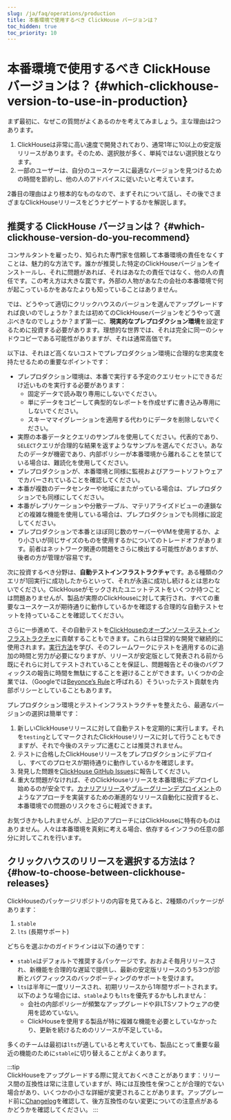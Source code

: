 ```yaml
---
slug: /ja/faq/operations/production
title: 本番環境で使用するべき ClickHouse バージョンは？
toc_hidden: true
toc_priority: 10
---
```


# 本番環境で使用するべき ClickHouse バージョンは？ {#which-clickhouse-version-to-use-in-production}

まず最初に、なぜこの質問がよくあるのかを考えてみましょう。主な理由は2つあります。

1.  ClickHouseは非常に高い速度で開発されており、通常1年に10以上の安定版リリースがあります。そのため、選択肢が多く、単純ではない選択肢となります。
2.  一部のユーザーは、自分のユースケースに最適なバージョンを見つけるための時間を節約し、他の人のアドバイスに従いたいと考えています。

2番目の理由はより根本的なものなので、まずそれについて話し、その後でさまざまなClickHouseリリースをどうナビゲートするかを解説します。

## 推奨する ClickHouse バージョンは？ {#which-clickhouse-version-do-you-recommend}

コンサルタントを雇ったり、知られた専門家を信頼して本番環境の責任をなくすことは、魅力的な方法です。誰かが推奨した特定のClickHouseバージョンをインストールし、それに問題があれば、それはあなたの責任ではなく、他の人の責任です。この考え方は大きな罠です。外部の人物があなたの会社の本番環境で何が起こっているかをあなたよりも知っていることはありません。

では、どうやって適切にクリックハウスのバージョンを選んでアップグレードすれば良いのでしょうか？または初めてのClickHouseバージョンをどうやって選ぶべきなのでしょうか？まず第一に、**現実的なプレプロダクション環境**を設定するために投資する必要があります。理想的な世界では、それは完全に同一のシャドウコピーである可能性がありますが、それは通常高価です。

以下は、それほど高くないコストでプレプロダクション環境に合理的な忠実度を持たせるための重要なポイントです：

- プレプロダクション環境は、本番で実行する予定のクエリセットにできるだけ近いものを実行する必要があります：
    - 固定データで読み取り専用にしないでください。
    - 単にデータをコピーして典型的なレポートを作成せずに書き込み専用にしないでください。
    - スキーママイグレーションを適用する代わりにデータを削除しないでください。
- 実際の本番データとクエリのサンプルを使用してください。代表的であり、`SELECT`クエリが合理的な結果を返すようなサンプルを選んでください。あなたのデータが機密であり、内部ポリシーが本番環境から離れることを禁じている場合は、難読化を使用してください。
- プレプロダクションが、本番環境と同様に監視およびアラートソフトウェアでカバーされていることを確認してください。
- 本番が複数のデータセンターや地域にまたがっている場合は、プレプロダクションでも同様にしてください。
- 本番がレプリケーションや分散テーブル、マテリアライズドビューの連鎖などの複雑な機能を使用している場合は、プレプロダクションでも同様に設定してください。
- プレプロダクションで本番とほぼ同じ数のサーバーやVMを使用するか、より小さいが同じサイズのものを使用するかについてのトレードオフがあります。前者はネットワーク関連の問題をさらに検出する可能性がありますが、後者の方が管理が容易です。

次に投資するべき分野は、**自動テストインフラストラクチャ**です。ある種類のクエリが1回実行に成功したからといって、それが永遠に成功し続けるとは思わないでください。ClickHouseがモックされたユニットテストをいくつか持つことは問題ありませんが、製品が実際のClickHouseに対して実行され、すべての重要なユースケースが期待通りに動作しているかを確認する合理的な自動テストセットを持っていることを確認してください。

さらに一歩進めて、その自動テストを[ClickHouseのオープンソーステストインフラストラクチャ](https://github.com/ClickHouse/ClickHouse/tree/master/tests)に貢献することもできます。これらは日常的な開発で継続的に使用されます。[実行方法](../../development/tests.md)を学び、そのフレームワークにテストを適用するのに追加の時間と労力が必要になりますが、リリースが安定版として発表される前から既にそれらに対してテストされていることを保証し、問題報告とその後のバグフィックスの報告に時間を無駄にすることを避けることができます。いくつかの企業では、（Googleでは[Beyonce’s Rule](https://www.oreilly.com/library/view/software-engineering-at/9781492082781/ch01.html#policies_that_scale_well)と呼ばれる）そういったテスト貢献を内部ポリシーとしていることもあります。

プレプロダクション環境とテストインフラストラクチャを整えたら、最適なバージョンの選択は簡単です：

1.  新しいClickHouseリリースに対して自動テストを定期的に実行します。それを`testing`としてマークされたClickHouseリリースに対して行うこともできますが、それで今後のステップに進むことは推奨されません。
2.  テストに合格したClickHouseリリースをプレプロダクションにデプロイし、すべてのプロセスが期待通りに動作しているかを確認します。
3.  発見した問題を[ClickHouse GitHub Issues](https://github.com/ClickHouse/ClickHouse/issues)に報告してください。
4.  重大な問題がなければ、そのClickHouseリリースを本番環境にデプロイし始めるのが安全です。[カナリアリリース](https://martinfowler.com/bliki/CanaryRelease.html)や[ブルーグリーンデプロイメント](https://martinfowler.com/bliki/BlueGreenDeployment.html)のようなアプローチを実装するための漸進的なリリース自動化に投資すると、本番環境での問題のリスクをさらに軽減できます。

お気づきかもしれませんが、上記のアプローチにはClickHouseに特有のものはありません。人々は本番環境を真剣に考える場合、依存するインフラの任意の部分に対してこれを行います。

## クリックハウスのリリースを選択する方法は？ {#how-to-choose-between-clickhouse-releases}

ClickHouseのパッケージリポジトリの内容を見てみると、2種類のパッケージがあります：

1.  `stable`
2.  `lts` (長期サポート)

どちらを選ぶかのガイドラインは以下の通りです：

- `stable`はデフォルトで推奨するパッケージです。おおよそ毎月リリースされ、新機能を合理的な遅延で提供し、最新の安定版リリースのうち3つが診断とバグフィックスのバックポーティングのサポートを受けます。
- `lts`は半年に一度リリースされ、初期リリースから1年間サポートされます。以下のような場合には、`stable`よりも`lts`を優先するかもしれません：
    - 会社の内部ポリシーが頻繁なアップグレードや非LTSソフトウェアの使用を認めていない。
    - ClickHouseを使用する製品が特に複雑な機能を必要としていなかったり、更新を続けるためのリソースが不足している。

多くのチームは最初は`lts`が適していると考えていても、製品にとって重要な最近の機能のために`stable`に切り替えることがよくあります。

:::tip    
ClickHouseをアップグレードする際に覚えておくべきことがあります：リリース間の互換性は常に注意していますが、時には互換性を保つことが合理的でない場合があり、いくつかの小さな詳細が変更されることがあります。アップグレード前に[Changelog](/docs/ja/whats-new/changelog/index.md)を確認して、後方互換性のない変更についての注意点があるかどうかを確認してください。
:::


